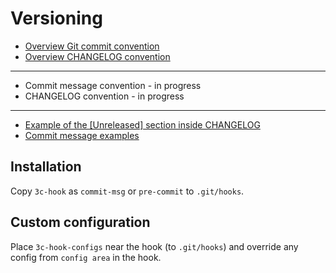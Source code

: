 # Versioning

- [Overview Git commit convention](/wiki/overview-git-commit-convention.md)
- [Overview CHANGELOG convention](/wiki/overview-changelog-convention.md)

---

- Commit message convention - in progress
- CHANGELOG convention - in progress

---

- [Example of the [Unreleased] section inside CHANGELOG](/wiki/changelog-unreleased-section-example.md)
- [Commit message examples](/wiki/commit-message-examples.md)

## Installation

Copy `3c-hook` as `commit-msg` or `pre-commit` to `.git/hooks`.

## Custom configuration

Place `3c-hook-configs` near the hook (to `.git/hooks`) and override any config from `config area` in the hook.
